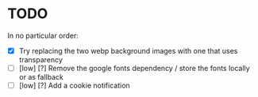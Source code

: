 # TODO

In no particular order:

- [x] Try replacing the two webp background images with one that uses transparency
- [ ] [low] [?] Remove the google fonts dependency / store the fonts locally or as fallback
- [ ] [low] [?] Add a cookie notification
